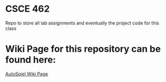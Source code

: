 # CSCE 462

Repo to store all lab assignments and eventually the project code for this class

# Wiki Page for this repository can be found here:
[AutoSpiel Wiki Page](https://github.com/JonathanGWesterfield/CSCE462/wiki/Welcome! "AutoSpiel Wiki Page")
